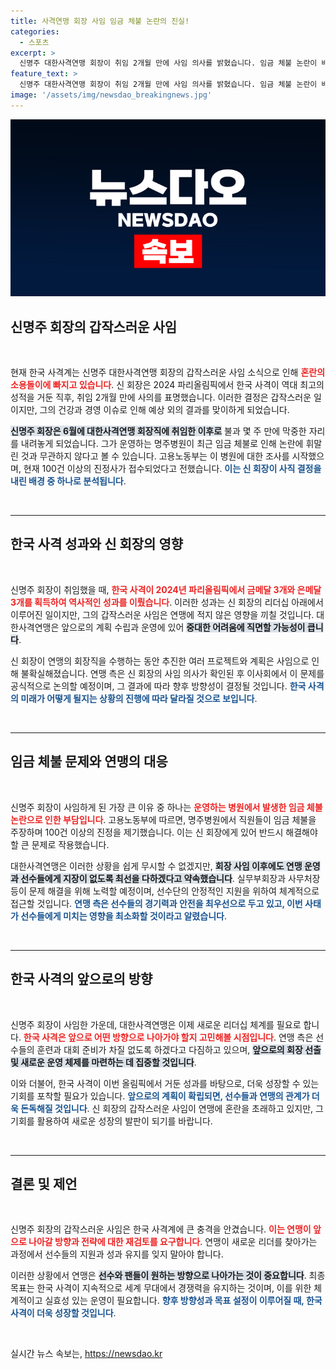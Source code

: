 ```yaml
---
title: 사격연맹 회장 사임 임금 체불 논란의 진실!
categories:
  - 스포츠
excerpt: >
  신명주 대한사격연맹 회장이 취임 2개월 만에 사임 의사를 밝혔습니다. 임금 체불 논란이 배경으로 지목되며, 연맹은 당분간 혼란에 빠질 전망입니다. 2024 파리올림픽 성과에도 불구하고, 사격계에 커다란 변화의 바람이 시작됩니다!
feature_text: >
  신명주 대한사격연맹 회장이 취임 2개월 만에 사임 의사를 밝혔습니다. 임금 체불 논란이 배경으로 지목되며, 연맹은 당분간 혼란에 빠질 전망입니다. 2024 파리올림픽 성과에도 불구하고, 사격계에 커다란 변화의 바람이 시작됩니다!
image: '/assets/img/newsdao_breakingnews.jpg'
---
```


<p><img src="/assets/img/newsdao_breakingnews.jpg" alt="ranknews 속보" /></p>

<h2 data-ke-size="size26">신명주 회장의 갑작스러운 사임</h2>

<p data-ke-size="size16">&nbsp;</p>

<p>현재 한국 사격계는 신명주 대한사격연맹 회장의 갑작스러운 사임 소식으로 인해 <b><span style="color: #ee2323;">혼란의 소용돌이에 빠지고 있습니다</span></b>. 신 회장은 2024 파리올림픽에서 한국 사격이 역대 최고의 성적을 거둔 직후, 취임 2개월 만에 사의를 표명했습니다. 이러한 결정은 갑작스러운 일이지만, 그의 건강과 경영 이슈로 인해 예상 외의 결과를 맞이하게 되었습니다.  </p>

<p><b><span style="background-color: #21538527;">신명주 회장은 6월에 대한사격연맹 회장직에 취임한 이후로</span></b> 불과 몇 주 만에 막중한 자리를 내려놓게 되었습니다. 그가 운영하는 명주병원이 최근 임금 체불로 인해 논란에 휘말린 것과 무관하지 않다고 볼 수 있습니다. 고용노동부는 이 병원에 대한 조사를 시작했으며, 현재 100건 이상의 진정사가 접수되었다고 전했습니다. <b><span style="color: #1a5490;">이는 신 회장이 사직 결정을 내린 배경 중 하나로 분석됩니다</span></b>.</p>

<p data-ke-size="size16">&nbsp;</p>

<hr>

<h2 data-ke-size="size26">한국 사격 성과와 신 회장의 영향</h2>

<p data-ke-size="size16">&nbsp;</p>

<p>신명주 회장이 취임했을 때, <b><span style="color: #ee2323;">한국 사격이 2024년 파리올림픽에서 금메달 3개와 은메달 3개를 획득하여 역사적인 성과를 이뤘습니다</span></b>. 이러한 성과는 신 회장의 리더십 아래에서 이루어진 일이지만, 그의 갑작스러운 사임은 연맹에 적지 않은 영향을 끼칠 것입니다. 대한사격연맹은 앞으로의 계획 수립과 운영에 있어 <b><span style="background-color: #21538527;">중대한 어려움에 직면할 가능성이 큽니다</span></b>. </p>

<p>신 회장이 연맹의 회장직을 수행하는 동안 추진한 여러 프로젝트와 계획은 사임으로 인해 불확실해졌습니다. 연맹 측은 신 회장의 사임 의사가 확인된 후 이사회에서 이 문제를 공식적으로 논의할 예정이며, 그 결과에 따라 향후 방향성이 결정될 것입니다. <b><span style="color: #1a5490;">한국 사격의 미래가 어떻게 될지는 상황의 진행에 따라 달라질 것으로 보입니다</span></b>.</p>

<p data-ke-size="size16">&nbsp;</p>

<hr>

<h2 data-ke-size="size26">임금 체불 문제와 연맹의 대응</h2>

<p data-ke-size="size16">&nbsp;</p>

<p>신명주 회장이 사임하게 된 가장 큰 이유 중 하나는 <b><span style="color: #ee2323;">운영하는 병원에서 발생한 임금 체불 논란으로 인한 부담입니다</span></b>. 고용노동부에 따르면, 명주병원에서 직원들이 임금 체불을 주장하며 100건 이상의 진정을 제기했습니다. 이는 신 회장에게 있어 반드시 해결해야 할 큰 문제로 작용했습니다.</p>

<p>대한사격연맹은 이러한 상황을 쉽게 무시할 수 없겠지만, <b><span style="background-color: #21538527;">회장 사임 이후에도 연맹 운영과 선수들에게 지장이 없도록 최선을 다하겠다고 약속했습니다</span></b>. 실무부회장과 사무처장 등이 문제 해결을 위해 노력할 예정이며, 선수단의 안정적인 지원을 위하여 체계적으로 접근할 것입니다. <b><span style="color: #1a5490;">연맹 측은 선수들의 경기력과 안전을 최우선으로 두고 있고, 이번 사태가 선수들에게 미치는 영향을 최소화할 것이라고 알렸습니다</span></b>.</p>

<p data-ke-size="size16">&nbsp;</p>

<hr>

<h2 data-ke-size="size26">한국 사격의 앞으로의 방향</h2>

<p data-ke-size="size16">&nbsp;</p>

<p>신명주 회장이 사임한 가운데, 대한사격연맹은 이제 새로운 리더십 체계를 필요로 합니다. <b><span style="color: #ee2323;">한국 사격은 앞으로 어떤 방향으로 나아가야 할지 고민해볼 시점입니다</span></b>. 연맹 측은 선수들의 훈련과 대회 준비가 차질 없도록 하겠다고 다짐하고 있으며, <b><span style="background-color: #21538527;">앞으로의 회장 선출 및 새로운 운영 체제를 마련하는 데 집중할 것입니다</span></b>.</p>

<p>이와 더불어, 한국 사격이 이번 올림픽에서 거둔 성과를 바탕으로, 더욱 성장할 수 있는 기회를 포착할 필요가 있습니다. <b><span style="color: #1a5490;">앞으로의 계획이 확립되면, 선수들과 연맹의 관계가 더욱 돈독해질 것입니다</span></b>. 신 회장의 갑작스러운 사임이 연맹에 혼란을 초래하고 있지만, 그 기회를 활용하여 새로운 성장의 발판이 되기를 바랍니다.</p>

<p data-ke-size="size16">&nbsp;</p>

<hr>

<h2 data-ke-size="size26">결론 및 제언</h2>

<p data-ke-size="size16">&nbsp;</p>

<p>신명주 회장의 갑작스러운 사임은 한국 사격계에 큰 충격을 안겼습니다. <b><span style="color: #ee2323;">이는 연맹이 앞으로 나아갈 방향과 전략에 대한 재검토를 요구합니다</span></b>. 연맹이 새로운 리더를 찾아가는 과정에서 선수들의 지원과 성과 유지를 잊지 말아야 합니다. </p>

<p>이러한 상황에서 연맹은 <b><span style="background-color: #21538527;">선수와 팬들이 원하는 방향으로 나아가는 것이 중요합니다</span></b>. 최종 목표는 한국 사격이 지속적으로 세계 무대에서 경쟁력을 유지하는 것이며, 이를 위한 체계적이고 실효성 있는 운영이 필요합니다. <b><span style="color: #1a5490;">향후 방향성과 목표 설정이 이루어질 때, 한국 사격이 더욱 성장할 것입니다</span></b>. </p>

<p data-ke-size="size16">&nbsp;</p>
실시간 뉴스 속보는, <a href="https://newsdao.kr" rel="dofollow">https://newsdao.kr</a>


